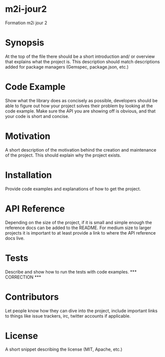 # m2i-jour2
Formation m2i jour 2


# Synopsis
At the top of the file there should be a short introduction and/ or overview that explains what the project is. This description should match descriptions added for package managers (Gemspec, package.json, etc.)

# Code Example
Show what the library does as concisely as possible, developers should be able to figure out how your project solves their problem by looking at the code example. Make sure the API you are showing off is obvious, and that your code is short and concise.

# Motivation
A short description of the motivation behind the creation and maintenance of the project. This should explain why the project exists.

# Installation
Provide code examples and explanations of how to get the project.

# API Reference
Depending on the size of the project, if it is small and simple enough the reference docs can be added to the README. For medium size to larger projects it is important to at least provide a link to where the API reference docs live.

# Tests
Describe and show how to run the tests with code examples. *** CORRECTION ***

# Contributors
Let people know how they can dive into the project, include important links to things like issue trackers, irc, twitter accounts if applicable.

# License
A short snippet describing the license (MIT, Apache, etc.)
